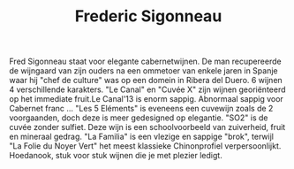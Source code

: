 ﻿---
title: Frederic Sigonneau
regio: Chinon
photo: sigonneau.jpg
layout: wijnhuis 

wijnen:
    - naam:  La Fille de l'R'14
      ref:   
      app:   A.O.C. Chinon
      type:  Rosé
      cep:   Cabernet franc
      prijs: 9.94€
    
    - naam:  Le Canal des Grands Pièces'13
      ref:   
      app:   A.O.C. Chinon
      type:  Rouge
      cep:   Cabernet franc
      prijs: 10.56€
         
    - naam:  Les 5 Eléments'12
      ref:   
      app:   A.O.C. Chinon
      type:  Rouge
      cep:   Cabernet franc
      prijs: 12.08€
      
    - naam:  SO2'13
      ref:   
      app:   A.O.C. Chinon
      type:  Rouge
      cep:   Cabernet franc
      prijs: 13.52€
      
    - naam:  La Familia'12
      ref:   
      app:   A.O.C. Chinon
      type:  Rouge
      cep:   Cabernet franc
      prijs: 12.08€
      
    - naam:  Les Folies du Noyer Vert'11
      ref:   Loi 1143
      app:   A.O.C. Chinon
      type:  Rouge
      cep:   Cabernet franc
      prijs: 15.67€
    
    - naam:  Les Folies du Noyer Vert'12
      ref:   Loi 1143
      app:   A.O.C. Chinon
      type:  Rouge
      cep:   Cabernet franc
      prijs: 15.94€
    

    
---
Fred Sigonneau staat voor elegante cabernetwijnen. 
De man recupereerde de wijngaard van zijn ouders na een ommetoer van enkele jaren in Spanje waar hij "chef de culture" was op een domein in Ribera del Duero. 
6 wijnen 4 verschillende karakters. "Le Canal" en "Cuvée X" zijn wijnen georiënteerd op het immediate fruit.Le Canal'13 is enorm sappig. Abnormaal sappig voor Cabernet franc ...
"Les 5 Eléments" is eveneens een cuvewijn zoals de 2 voorgaanden, doch deze is meer gedesigned op elegantie.
"SO2" is de cuvée zonder sulfiet. Deze wijn is een schoolvoorbeeld van zuiverheid, fruit en mineraal gedrag. "La Familia" is een vlezige en sappige "brok", terwijl "La Folie du Noyer Vert" het meest klassieke Chinonprofiel verpersoonlijkt. Hoedanook, stuk voor stuk wijnen die je met plezier ledigt.

